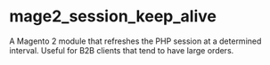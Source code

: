 # mage2_session_keep_alive
A Magento 2 module that refreshes the PHP session at a determined interval.  Useful for B2B clients that tend to have large orders.
